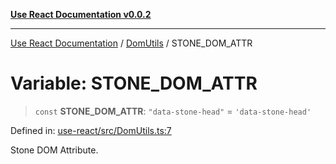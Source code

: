 [**Use React Documentation v0.0.2**](../../README.md)

***

[Use React Documentation](../../modules.md) / [DomUtils](../README.md) / STONE\_DOM\_ATTR

# Variable: STONE\_DOM\_ATTR

> `const` **STONE\_DOM\_ATTR**: `"data-stone-head"` = `'data-stone-head'`

Defined in: [use-react/src/DomUtils.ts:7](https://github.com/stonemjs/use-react/blob/a85b32b76e105a7bc655ce084e0841ade8b0df8a/src/DomUtils.ts#L7)

Stone DOM Attribute.
